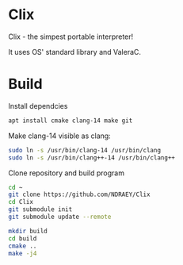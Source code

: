 # Clix

Clix - the simpest portable interpreter!

It uses OS' standard library and ValeraC.

# Build

Install dependcies
```bash
apt install cmake clang-14 make git
```
Make clang-14 visible as clang:
```bash
sudo ln -s /usr/bin/clang-14 /usr/bin/clang
sudo ln -s /usr/bin/clang++-14 /usr/bin/clang++
```
Clone repository and build program
```bash
cd ~
git clone https://github.com/NDRAEY/Clix
cd Clix
git submodule init
git submodule update --remote

mkdir build
cd build
cmake ..
make -j4
```
